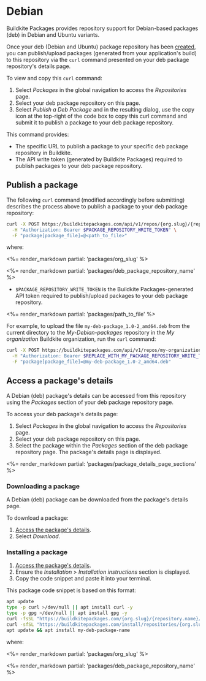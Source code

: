 # Debian

Buildkite Packages provides repository support for Debian-based packages (deb) in Debian and Ubuntu variants.

Once your deb (Debian and Ubuntu) package repository has been [created](/docs/packages/manage-registries#create-a-repository), you can publish/upload packages (generated from your application's build) to this repository via the `curl` command presented on your deb package repository's details page.

To view and copy this `curl` command:

1. Select _Packages_ in the global navigation to access the _Repositories_ page.
1. Select your deb package repository on this page.
1. Select _Publish a Deb Package_ and in the resulting dialog, use the copy icon at the top-right of the code box to copy this curl command and submit it to publish a package to your deb package repository.

This command provides:

- The specific URL to publish a package to your specific deb package repository in Buildkite.
- The API write token (generated by Buildkite Packages) required to publish packages to your deb package repository.

## Publish a package

The following `curl` command (modified accordingly before submitting) describes the process above to publish a package to your deb package repository:

```bash
curl -X POST https://buildkitepackages.com/api/v1/repos/{org.slug}/{repository.name}/packages.json \
  -H "Authorization: Bearer $PACKAGE_REPOSITORY_WRITE_TOKEN" \
  -F "package[package_file]=@<path_to_file>"
```

where:

<%= render_markdown partial: 'packages/org_slug' %>

<%= render_markdown partial: 'packages/deb_package_repository_name' %>

- `$PACKAGE_REPOSITORY_WRITE_TOKEN` is the Buildkite Packages-generated API token required to publish/upload packages to your deb package repository.

<%= render_markdown partial: 'packages/path_to_file' %>

For example, to upload the file `my-deb-package_1.0-2_amd64.deb` from the current directory to the _My-Debian-packages_ repository in the _My organization_ Buildkite organization, run the `curl` command:

```bash
curl -X POST https://buildkitepackages.com/api/v1/repos/my-organization/my-debian-packages/packages.json \
  -H "Authorization: Bearer $REPLACE_WITH_MY_PACKAGE_REPOSITORY_WRITE_TOKEN" \
  -F "package[package_file]=@my-deb-package_1.0-2_amd64.deb"
```

## Access a package's details

A Debian (deb) package's details can be accessed from this repository using the _Packages_ section of your deb package repository page.

To access your deb package's details page:

1. Select _Packages_ in the global navigation to access the _Repositories_ page.
1. Select your deb package repository on this page.
1. Select the package within the _Packages_ section of the deb package repository page. The package's details page is displayed.

<%= render_markdown partial: 'packages/package_details_page_sections' %>

### Downloading a package

A Debian (deb) package can be downloaded from the package's details page.

To download a package:

1. [Access the package's details](#access-a-packages-details).
1. Select _Download_.

### Installing a package

1. [Access the package's details](#access-a-packages-details).
1. Ensure the _Installation_ > _Installation instructions_ section is displayed.
1. Copy the code snippet and paste it into your terminal.

This package code snippet is based on this format:

```bash
apt update
type -p curl >/dev/null || apt install curl -y
type -p gpg >/dev/null || apt install gpg -y
curl -fsSL "https://buildkitepackages.com/{org.slug}/{repository.name}/gpgkey" | gpg --dearmor -o /etc/apt/keyrings/{org.slug}_{repository.name}-archive-keyring.gpg
curl -sfSL "https://buildkitepackages.com/install/repositories/{org.slug}/{repository.name}/config_file.list?source=buildkite&name=${HOSTNAME}" > /etc/apt/sources.list.d/buildkite-{org.slug}-{repository.name}.list
apt update && apt install my-deb-package-name
```

where:

<%= render_markdown partial: 'packages/org_slug' %>

<%= render_markdown partial: 'packages/deb_package_repository_name' %>
